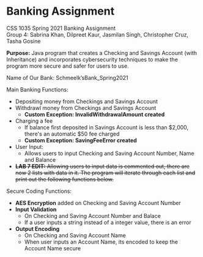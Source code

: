 # Banking Assignment
CSS 1035 Spring 2021 Banking Assignment
 <br />Group 4: Sabrina Khan, Dilpreet Kaur, Jasmilan Singh, Christopher Cruz, Tasha Gosine

**Purpose:** Java program that creates a Checking and Savings Account (with Inheritance) and incorporates cybersecurity techniques to make the program more secure and safer for users to use.

Name of Our Bank: Schmeelk’sBank_Spring2021

Main Banking Functions:
- Depositing money from Checkings and Savings Account
- Withdrawl money from Checkings and Savings Account
  - **Custom Exception: InvalidWithdrawalAmount created**
- Charging a fee
  - If balance first deposited in Savings Account is less than $2,000, there's an automatic $50 fee charged
  - **Custom Exception: SavingFeeError created**
- User Input: 
  - Allows users to input Checking and Saving Account Number, Name and Balance
- ~~**LAB 7 EDIT:** Allowing users to input data is commented out, there are now 2 lists with data in it. The program will iterate through each list and print out the following functions below.~~

Secure Coding Functions:
- **AES Encryption** added on Checking and Saving Account Number
- **Input Validation**
  - On Checking and Saving Account Number and Balace
  - If a user inputs a string instead of a integer value, there is an error
- **Output Encoding**
  - On Checking and Saving Account Name
  - When user inputs an Account Name, its encoded to keep the Account Name secure
